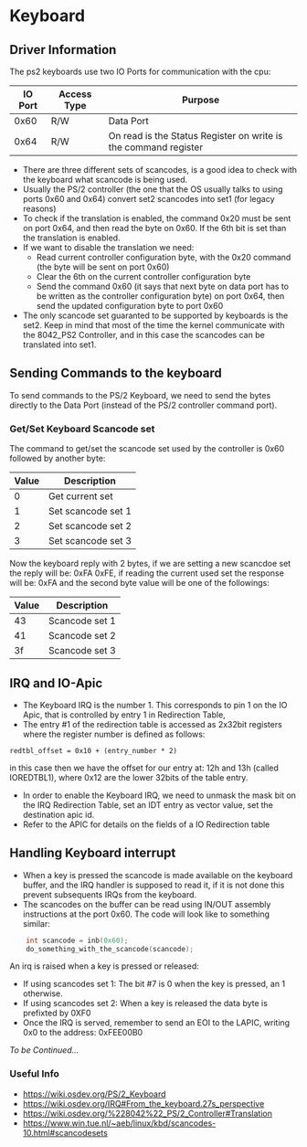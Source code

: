 # Keyboard 

## Driver Information

The ps2 keyboards use two IO Ports for communication with the cpu: 

| IO Port | Access Type | Purpose                                                         |
|---------|-------------|-----------------------------------------------------------------|
|  0x60   | R/W         | Data Port                                                       | 
|  0x64   | R/W         | On read is the Status Register on write is the command register | 

* There are three different sets of scancodes, is a good idea to check with the keyboard what scancode is being used. 
* Usually the PS/2 controller (the one that the OS usually talks to using ports 0x60 and 0x64) convert set2 scancodes into set1 (for legacy reasons)
* To check if the translation is enabled, the command 0x20 must be sent on port 0x64, and then read the byte on 0x60. If the 6th bit is set than the translation is enabled. 
* If we want to disable the translation we need: 
   - Read current controller configuration byte, with the 0x20 command (the byte will be sent on port 0x60)
   - Clear the 6th on the current controller configuration byte
   - Send the command 0x60 (it says that next byte on data port has to be written as the controller configuration byte) on port 0x64, then send the updated configuration byte to port 0x60
* The only scancode set guaranted to be supported by keyboards is the set2. Keep in mind that most of the time the kernel communicate with the 8042_PS2 Controller, and in this case the scancodes can be translated into set1.

## Sending Commands to the keyboard

To send commands to the PS/2 Keyboard, we need to send the bytes directly to the Data Port (instead of the PS/2 controller command port). 

### Get/Set Keyboard Scancode set

The command to get/set the scancode set used by the controller is 0x60 followed by another byte: 

| Value | Description           |
|-------|-----------------------|
|   0   | Get current set       |
|   1   | Set scancode set 1    |
|   2   | Set scancode set 2    |
|   3   | Set scancode set 3    |

Now the keyboard reply with 2 bytes, if we are setting a new scancdoe set the reply will be: 0xFA 0xFE, if reading the current used set the response will be: 0xFA and the second byte value will be one of the followings:

| Value | Description       |
|-------|-------------------|
|   43  | Scancode set 1    |
|   41  | Scancode set 2    |
|   3f  | Scancode set 3    |

## IRQ and IO-Apic

* The Keyboard IRQ is the number 1. This corresponds to pin 1 on the IO Apic, that is controlled by entry 1 in Redirection Table, 
* The entry #1 of the redirection table is accessed as 2x32bit registers where the register number is defined as follows: 
```
redtbl_offset = 0x10 + (entry_number * 2)
```
in this case then we have the offset for our entry at:  12h and 13h (called IOREDTBL1), where 0x12 are the lower 32bits of the table entry. 
* In order to enable the Keyboard IRQ, we need to unmask the mask bit on the IRQ Redirection Table, set an IDT entry as vector value, set the destination apic id.
* Refer to the APIC for details on the fields of a IO Redirection table

## Handling Keyboard interrupt

* When a key is pressed the scancode is made available on the keyboard buffer, and the IRQ handler is supposed to read it, if it is not done this prevent subsequents IRQs from the keyboard.
* The scancodes on the buffer can be read using IN/OUT assembly instructions at the port 0x60. The code will look like to something similar: 
```C
    int scancode = inb(0x60);
    do_something_with_the_scancode(scancode);
```
An irq is raised when a key is pressed or released: 

* If using scancodes set 1: The bit #7 is 0 when the key is pressed, an 1 otherwise.
* If using scancodes set 2: When a key is released the data byte is prefixted by 0XF0
* Once the IRQ is served, remember to send an EOI to the LAPIC, writing 0x0 to the address: 0xFEE00B0

*To be Continued...*
### Useful Info

* https://wiki.osdev.org/PS/2_Keyboard 
* https://wiki.osdev.org/IRQ#From_the_keyboard.27s_perspective
* https://wiki.osdev.org/%228042%22_PS/2_Controller#Translation
* https://www.win.tue.nl/~aeb/linux/kbd/scancodes-10.html#scancodesets
